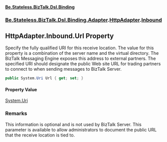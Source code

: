#### [Be.Stateless.BizTalk.Dsl.Binding](README.md 'README')
### [Be.Stateless.BizTalk.Dsl.Binding.Adapter](Be.Stateless.BizTalk.Dsl.Binding.Adapter.md 'Be.Stateless.BizTalk.Dsl.Binding.Adapter').[HttpAdapter](HttpAdapter.md 'Be.Stateless.BizTalk.Dsl.Binding.Adapter.HttpAdapter').[Inbound](HttpAdapter.Inbound.md 'Be.Stateless.BizTalk.Dsl.Binding.Adapter.HttpAdapter.Inbound')

## HttpAdapter.Inbound.Url Property

Specify the fully qualified URI for this receive location. The value for this property is a combination of the
server name and the virtual directory. The BizTalk Messaging Engine exposes this address to external partners. The
specified URI should designate the public Web site URL for trading partners to connect to when sending messages to
BizTalk Server.

```csharp
public System.Uri Url { get; set; }
```

#### Property Value
[System.Uri](https://docs.microsoft.com/en-us/dotnet/api/System.Uri 'System.Uri')

### Remarks
This information is optional and is not used by BizTalk Server. This parameter is available to allow
administrators to document the public URL that the receive location is tied to.